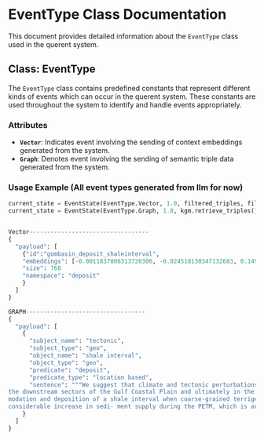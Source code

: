 # EventType Class Documentation

This document provides detailed information about the `EventType` class used in the querent system. 

## Class: EventType

The `EventType` class contains predefined constants that represent different kinds of events which can occur in the querent system. These constants are used throughout the system to identify and handle events appropriately.

### Attributes

- **`Vector`**: Indicates event involving the sending of context embeddings generated from the system.
- **`Graph`**: Denotes event involving the sending of semantic triple data generated from the system.

### Usage Example (All event types generated from llm for now)

```python
current_state = EventState(EventType.Vector, 1.0, filtered_triples, filename)
current_state = EventState(EventType.Graph, 1.0, kgm.retrieve_triples(), filename)


Vector----------------------------------
{
  "payload": [
    {"id":"gombasin_deposit_shaleinterval",
    "embeddings": [-0.0011837006313726306, -0.024518130347132683, 0.14961548149585724, -0.033723924309015274, -0.05840631201863289,.. ], 
    "size": 768
    "namespace": "deposit"
    }
  ]
}

GRAPH---------------------------------- 
{
  "payload": [
    {
      "subject_name": "tectonic",
      "subject_type": "geo",
      "object_name": "shale interval",
      "object_type": "geo",
      "predicate": "deposit",
      "predicate_type": "location based",
      "sentence": """We suggest that climate and tectonic perturbations in the upstream North American catchments can induce a substantial response in 
the downstream sectors of the Gulf Coastal Plain and ultimately in the GoM. This relationship is illustrated in the deep-water basin by (1) a high accom-
modation and deposition of a shale interval when coarse-grained terrigenous material was trapped upstream at the onset of the PETM, and (2) a 
considerable increase in sedi- ment supply during the PETM, which is archived as a particularly thick sedimentary section in  the deep-sea fans of the GoM basin."""
    }
  ]
}
